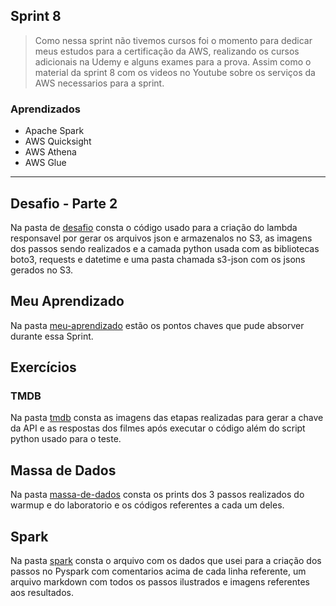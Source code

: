 ## Sprint 8

> Como nessa sprint não tivemos cursos foi o momento para dedicar meus estudos para a certificação da AWS, realizando os cursos adicionais na Udemy e alguns exames para a prova. Assim como o material da sprint 8 com os videos no Youtube sobre os serviços da AWS necessarios para a sprint.

### Aprendizados

- Apache Spark
- AWS Quicksight
- AWS Athena
- AWS Glue

---

## Desafio - Parte 2

Na pasta de [desafio](https://github.com/EdnaldoLuiz/AWS-Cloud-Data-Engineering-Compass-UOL/tree/main/sprint-8/desafio/parte-2) consta o código usado para a criação do lambda responsavel por gerar os arquivos json e armazenalos no S3, as imagens dos passos sendo realizados e a camada python usada com as bibliotecas boto3, requests e datetime e uma pasta chamada s3-json com os jsons gerados no S3.

## Meu Aprendizado

Na pasta [meu-aprendizado](https://github.com/EdnaldoLuiz/AWS-Cloud-Data-Engineering-Compass-UOL/tree/main/sprint-8/meu-aprendizado) estão os pontos chaves que pude absorver durante essa Sprint.

## Exercícios

### TMDB

Na pasta [tmdb](https://github.com/EdnaldoLuiz/AWS-Cloud-Data-Engineering-Compass-UOL/tree/main/sprint-8/exercicios/tmdb) consta as imagens das etapas realizadas para gerar a chave da API e as respostas dos filmes após executar o código além do script python usado para o teste.

## Massa de Dados

Na pasta [massa-de-dados](https://github.com/EdnaldoLuiz/AWS-Cloud-Data-Engineering-Compass-UOL/tree/main/sprint-8/exercicios/massa-de-dados) consta os prints dos 3 passos realizados do warmup e do laboratorio e os códigos referentes a cada um deles.

## Spark

Na pasta [spark](https://github.com/EdnaldoLuiz/AWS-Cloud-Data-Engineering-Compass-UOL/tree/main/sprint-8/exercicios/spark) consta o arquivo com os dados que usei para a criação dos passos no Pyspark com comentarios acima de cada linha referente, um arquivo markdown com todos os passos ilustrados e imagens referentes aos resultados.

